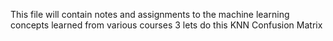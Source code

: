 This file will contain notes and assignments to the machine learning concepts learned from various courses
3
lets do this
KNN
Confusion Matrix
